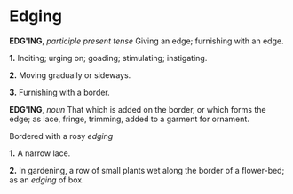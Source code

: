 # Edging

**EDG'ING**, _participle present tense_ Giving an edge; furnishing with an edge.

**1.** Inciting; urging on; goading; stimulating; instigating.

**2.** Moving gradually or sideways.

**3.** Furnishing with a border.

**EDG'ING**, _noun_ That which is added on the border, or which forms the edge; as lace, fringe, trimming, added to a garment for ornament.

Bordered with a rosy _edging_

**1.** A narrow lace.

**2.** In gardening, a row of small plants wet along the border of a flower-bed; as an _edging_ of box.